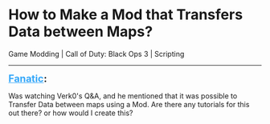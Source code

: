 # How to Make a Mod that Transfers Data between Maps?
Game Modding | Call of Duty: Black Ops 3 | Scripting

---
<strong style="font-size: 1.4em;"><span style="text-decoration: underline;text-decoration-color: #34a7f9;"><span style="color:#34a7f9;">Fanatic</span></span>:</strong>

<p>Was watching Verk0&#39;s Q&amp;A, and he mentioned that it was possible to Transfer Data between maps using a Mod. Are there any tutorials for this out there? or how would I create this?</p>
